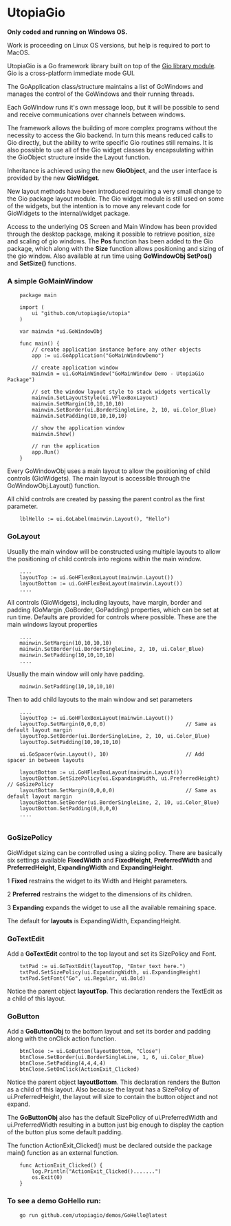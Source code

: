 # UtopiaGio

**Only coded and running on Windows OS.**

Work is proceeding on Linux OS versions, but help is required to port to MacOS.

UtopiaGio is a Go framework library built on top of the <a href="https://gioui.org">Gio library module</a>. Gio is a cross-platform immediate mode GUI.

The GoApplication class/structure maintains a list of GoWindows and manages the control of the GoWindows and their running threads.

Each GoWindow runs it's own message loop, but it will be possible to send and receive communications over channels between windows.

The framework allows the building of more complex programs without the necessity to access the Gio backend. In turn this means reduced calls to Gio directly, but the ability to write specific Gio routines still remains. It is also possible to use all of the Gio widget classes by encapsulating within the GioObject structure inside the Layout function.
					
Inheritance is achieved using the new **GioObject**, and the user interface is provided by the new **GioWidget**.
					
New layout methods have been introduced requiring a very small change to the Gio package layout module. The Gio widget module is still used on some of the widgets, but the intention is to move any relevant code for GioWidgets to the internal/widget package.

Access to the underlying OS Screen and Main Window has been provided through the desktop package, making it possible to retrieve position, size and scaling of gio windows. The **Pos** function has been added to the Gio package, which along with the **Size** function allows positioning and sizing of the gio window. Also available at run time using **GoWindowObj SetPos()** and **SetSize()** functions.

### A simple GoMainWindow
```
    package main

    import (
        ui "github.com/utopiagio/utopia"
    )

    var mainwin *ui.GoWindowObj

    func main() {
        // create application instance before any other objects
        app := ui.GoApplication("GoMainWindowDemo")
	
        // create application window
        mainwin = ui.GoMainWindow("GoMainWindow Demo - UtopiaGio Package")
	
        // set the window layout style to stack widgets vertically
        mainwin.SetLayoutStyle(ui.VFlexBoxLayout)
        mainwin.SetMargin(10,10,10,10)
        mainwin.SetBorder(ui.BorderSingleLine, 2, 10, ui.Color_Blue)
        mainwin.SetPadding(10,10,10,10)
	
        // show the application window
        mainwin.Show()

        // run the application
        app.Run()
    }
```
Every GoWindowObj uses a main layout to allow the positioning of child controls (GioWidgets). The main layout is accessible through the GoWindowObj.Layout() function.

All child controls are created by passing the parent control as the first parameter.
```
    lblHello := ui.GoLabel(mainwin.Layout(), "Hello")
```
### GoLayout
Usually the main window will be constructed using multiple layouts to allow the positioning of child controls into regions within the main window.
```
    ....
    layoutTop := ui.GoHFlexBoxLayout(mainwin.Layout())
    layoutBottom := ui.GoHFlexBoxLayout(mainwin.Layout())
    ....
```
All controls (GioWidgets), including layouts, have margin, border and padding (GoMargin ,GoBorder, GoPadding) properties, which can be set at run time. Defaults are provided for controls where possible.
These are the main windows layout properties
```
    ....
    mainwin.SetMargin(10,10,10,10)
    mainwin.SetBorder(ui.BorderSingleLine, 2, 10, ui.Color_Blue)
    mainwin.SetPadding(10,10,10,10)
    ....
```
Usually the main window will only have padding.
```
    mainwin.SetPadding(10,10,10,10)
```
Then to add child layouts to the main window and set parameters
```
    ....
    layoutTop := ui.GoHFlexBoxLayout(mainwin.Layout())
    layoutTop.SetMargin(0,0,0,0)                          // Same as default layout margin
    layoutTop.SetBorder(ui.BorderSingleLine, 2, 10, ui.Color_Blue)
    layoutTop.SetPadding(10,10,10,10)

    ui.GoSpacer(win.Layout(), 10)                         // Add spacer in between layouts

    layoutBottom := ui.GoHFlexBoxLayout(mainwin.Layout())
    layoutBottom.SetSizePolicy(ui.ExpandingWidth, ui.PreferredHeight)    // GoSizePolicy
    layoutBottom.SetMargin(0,0,0,0)                       // Same as default layout margin
    layoutBottom.SetBorder(ui.BorderSingleLine, 2, 10, ui.Color_Blue)
    layoutBottom.SetPadding(0,0,0,0)
    ....
    
```
### GoSizePolicy
GioWidget sizing can be controlled using a sizing policy. There are basically six settings available **FixedWidth** and **FixedHeight**, **PreferredWidth** and **PreferredHeight**, **ExpandingWidth** and **ExpandingHeight**.

1 **Fixed**  restrains the widget to its Width and Height parameters.

2 **Preferred**  restrains the widget to the dimensions of its children.

3 **Expanding**  expands the widget to use all the available remaining space.

The default for **layouts** is ExpandingWidth, ExpandingHeight.

### GoTextEdit
Add a **GoTextEdit** control to the top layout and set its SizePolicy and Font.
```
    txtPad := ui.GoTextEdit(layoutTop, "Enter text here.")
    txtPad.SetSizePolicy(ui.ExpandingWidth, ui.ExpandingHeight)
    txtPad.SetFont("Go", ui.Regular, ui.Bold)
```
Notice the parent object **layoutTop**. This declaration renders the TextEdit as a child of this layout.
### GoButton
Add a **GoButtonObj** to the bottom layout and set its border and padding along with the onClick action function.
```
    btnClose := ui.GoButton(layoutBottom, "Close")
    btnClose.SetBorder(ui.BorderSingleLine, 1, 6, ui.Color_Blue)
    btnClose.SetPadding(4,4,4,4)
    btnClose.SetOnClick(ActionExit_Clicked)
```
Notice the parent object **layoutBottom**. This declaration renders the Button as a child of this layout. Also because the layout has a SizePolicy of ui.PreferredHeight, the layout will size to contain the button object and not expand.

The **GoButtonObj** also has the default SizePolicy of ui.PreferredWidth and ui.PreferredWidth resulting in a button just big enough to display the caption of the button plus some default padding.

The function ActionExit_Clicked() must be declared outside the package main() function as an external function.
```
    func ActionExit_Clicked() {
        log.Println("ActionExit_Clicked().......")
        os.Exit(0)
    }
```

### To see a demo GoHello run:
```
    go run github.com/utopiagio/demos/GoHello@latest
```